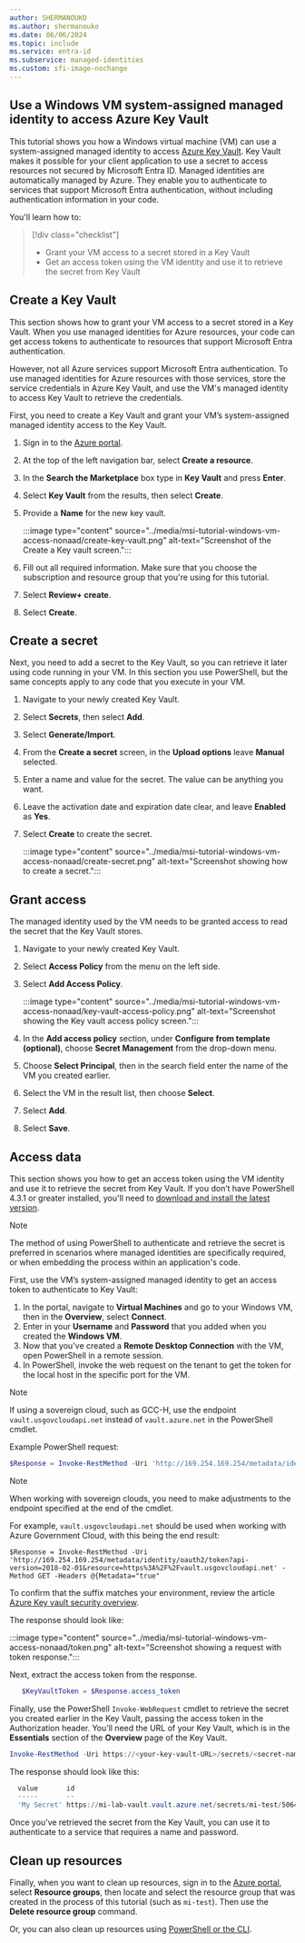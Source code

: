 ```yaml
---
author: SHERMANOUKO
ms.author: shermanouko
ms.date: 06/06/2024
ms.topic: include
ms.service: entra-id
ms.subservice: managed-identities
ms.custom: sfi-image-nochange
---
```


## Use a Windows VM system-assigned managed identity to access Azure Key Vault 

This tutorial shows you how a Windows virtual machine (VM) can use a system-assigned managed identity to access [Azure Key Vault](/azure/key-vault/general/overview). Key Vault makes it possible for your client application to use a secret to access resources not secured by Microsoft Entra ID. Managed identities are automatically managed by Azure. They enable you to authenticate to services that support Microsoft Entra authentication, without including authentication information in your code.

You'll learn how to:

> [!div class="checklist"]
> * Grant your VM access to a secret stored in a Key Vault
> * Get an access token using the VM identity and use it to retrieve the secret from Key Vault 

## Create a Key Vault  


This section shows how to grant your VM access to a secret stored in a Key Vault. When you use managed identities for Azure resources, your code can get access tokens to authenticate to resources that support Microsoft Entra authentication. 

However, not all Azure services support Microsoft Entra authentication. To use managed identities for Azure resources with those services, store the service credentials in Azure Key Vault, and use the VM's managed identity to access Key Vault to retrieve the credentials.

First, you need to create a Key Vault and grant your VM’s system-assigned managed identity access to the Key Vault.

1. Sign in to the [Azure portal](https://portal.azure.com/).
1. At the top of the left navigation bar, select **Create a resource**.
1. In the **Search the Marketplace** box type in **Key Vault** and press **Enter**.
1. Select **Key Vault** from the results, then select **Create**.
1. Provide a **Name** for the new key vault.

    :::image type="content" source="../media/msi-tutorial-windows-vm-access-nonaad/create-key-vault.png" alt-text="Screenshot of the Create a Key vault screen.":::

1. Fill out all required information. Make sure that you choose the subscription and resource group that you're using for this tutorial.
1. Select **Review+ create**.
1. Select **Create**.

## Create a secret

Next, you need to add a secret to the Key Vault, so you can retrieve it later using code running in your VM. In this section you use PowerShell, but the same concepts apply to any code that you execute in your VM.

1. Navigate to your newly created Key Vault.
1. Select **Secrets**, then select **Add**.
1. Select **Generate/Import**.
1. From the **Create a secret** screen, in the **Upload options** leave **Manual** selected.
1. Enter a name and value for the secret. The value can be anything you want. 
1. Leave the activation date and expiration date clear, and leave **Enabled** as **Yes**. 
1. Select **Create** to create the secret.

   :::image type="content" source="../media/msi-tutorial-windows-vm-access-nonaad/create-secret.png" alt-text="Screenshot showing how to create a secret.":::

## Grant access

The managed identity used by the VM needs to be granted access to read the secret that the Key Vault stores.

1. Navigate to your newly created Key Vault.
1. Select **Access Policy** from the menu on the left side.
1. Select **Add Access Policy**.

   :::image type="content" source="../media/msi-tutorial-windows-vm-access-nonaad/key-vault-access-policy.png" alt-text="Screenshot showing the Key vault  access policy screen.":::

1. In the **Add access policy** section, under **Configure from template (optional)**, choose **Secret Management** from the drop-down menu.
1. Choose **Select Principal**, then in the search field enter the name of the VM you created earlier. 
1. Select the VM in the result list, then choose **Select**.
1. Select **Add**.
1. Select **Save**.

## Access data

This section shows you how to get an access token using the VM identity and use it to retrieve the secret from Key Vault. If you don’t have PowerShell 4.3.1 or greater installed, you'll need to [download and install the latest version](/powershell/azure/).

> [!NOTE]
> The method of using PowerShell to authenticate and retrieve the secret is preferred in scenarios where managed identities are specifically required, or when embedding the process within an application's code.

First, use the VM’s system-assigned managed identity to get an access token to authenticate to Key Vault:
 
1. In the portal, navigate to **Virtual Machines** and go to your Windows VM, then in the **Overview**, select **Connect**.
1. Enter in your **Username** and **Password** that you added when you created the **Windows VM**.
1. Now that you've created a **Remote Desktop Connection** with the VM, open PowerShell in a remote session.
1. In PowerShell, invoke the web request on the tenant to get the token for the local host in the specific port for the VM.

> [!NOTE]
> If using a sovereign cloud, such as GCC-H, use the endpoint `vault.usgovcloudapi.net` instead of `vault.azure.net` in the PowerShell cmdlet.

Example PowerShell request:

```powershell
$Response = Invoke-RestMethod -Uri 'http://169.254.169.254/metadata/identity/oauth2/token?api-version=2018-02-01&resource=https%3A%2F%2Fvault.azure.net' -Method GET -Headers @{Metadata="true"} 
```

> [!NOTE]
> When working with sovereign clouds, you need to make adjustments to the endpoint specified at the end of the cmdlet. 

For example, `vault.usgovcloudapi.net` should be used when working with Azure Government Cloud, with this being the end result: 

`$Response = Invoke-RestMethod -Uri 'http://169.254.169.254/metadata/identity/oauth2/token?api-version=2018-02-01&resource=https%3A%2F%2Fvault.usgovcloudapi.net' -Method GET -Headers @{Metadata="true"`

To confirm that the suffix matches your environment, review the article [Azure Key vault security overview](/azure/key-vault/general/security-features#privileged-access).

The response should look like:

:::image type="content" source="../media/msi-tutorial-windows-vm-access-nonaad/token.png" alt-text="Screenshot showing a request with token response.":::

Next, extract the access token from the response.

```powershell
   $KeyVaultToken = $Response.access_token
```

Finally, use the PowerShell `Invoke-WebRequest` cmdlet to retrieve the secret you created earlier in the Key Vault, passing the access token in the Authorization header. You’ll need the URL of your Key Vault, which is in the **Essentials** section of the **Overview** page of the Key Vault.

```powershell
Invoke-RestMethod -Uri https://<your-key-vault-URL>/secrets/<secret-name>?api-version=2016-10-01 -Method GET -Headers @{Authorization="Bearer $KeyVaultToken"}
```

The response should look like this: 

```powershell
  value       id                                                                                    attributes
  -----       --                                                                                    ----------
  'My Secret' https://mi-lab-vault.vault.azure.net/secrets/mi-test/50644e90b13249b584c44b9f712f2e51 @{enabled=True; created=16…
```

Once you’ve retrieved the secret from the Key Vault, you can use it to authenticate to a service that requires a name and password.

## Clean up resources

Finally, when you want to clean up resources, sign in to the [Azure portal](https://portal.azure.com), select **Resource groups**, then locate and select the resource group that was created in the process of this tutorial (such as `mi-test`). Then use the **Delete resource group** command.

Or, you can also clean up resources using [PowerShell or the CLI](/azure/azure-resource-manager/management/delete-resource-group).

